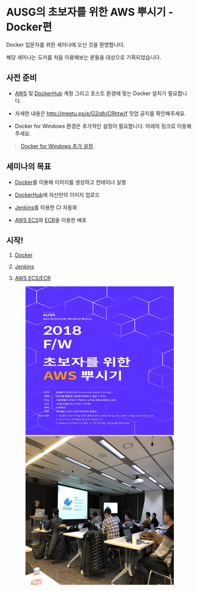 # AUSG의 초보자를 위한 AWS 뿌시기 - Docker편

Docker 입문자를 위한 세미나에 오신 것을 환영합니다.  

해당 세미나는 도커를 처음 이용해보는 분들을 대상으로 기획되었습니다.  

## 사전 준비


- [AWS](https://aws.amazon.com) 및 [DockerHub](https://hub.docker.com/) 계정 그리고 호스트 환경에 맞는 Docker 설치가 필요합니다.

- 자세한 내용은 http://meetu.ps/e/G2jdh/CRhtw/f 밋업 공지를 확인해주세요.

- Docker for Windows 환경은 추가적인 설정이 필요합니다. 아래의 링크로 이동해주세요.
> [Docker for Windows 추가 설정](./windows/README.md)


## 세미나의 목표

- [Docker](https://www.docker.com/)를 이용해 이미지를 생성하고 컨테이너 실행  

- [DockerHub](https://hub.docker.com/)에 자신만의 이미지 업로드  

- [Jenkins](https://jenkins.io/)를 이용한 CI 자동화  

- [AWS ECS](https://aws.amazon.com/ko/ecs/)와 [ECR](https://aws.amazon.com/ko/ecr/)을 이용한 배포  


## 시작!

1. [Docker](./1.Docker/README.md)

2. [Jenkins](./2.Jenkins/README.md)

3. [AWS ECS/ECR](./3.AWS_ECS/README.md)

<p align="center">
<img height= "400" width="400" src="https://github.com/sangyeol-kim/ausg-docker-seminar/blob/master/assets/images/hands_on_2.jpg?raw=true">
<img height= "400" width="400" src="https://github.com/sangyeol-kim/ausg-docker-seminar/blob/master/assets/images/hands_on_1.JPG?raw=true">
</p>
